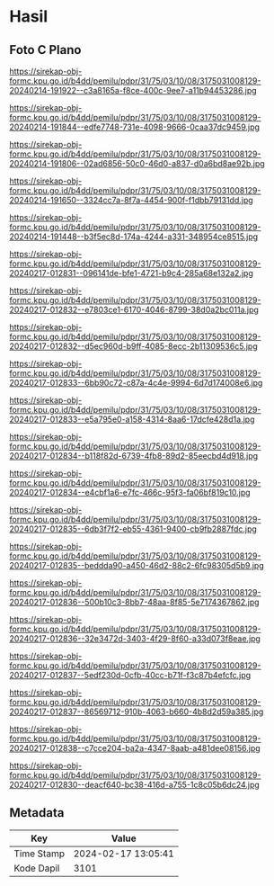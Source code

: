 # Hasil

## Foto C Plano

https://sirekap-obj-formc.kpu.go.id/b4dd/pemilu/pdpr/31/75/03/10/08/3175031008129-20240214-191922--c3a8165a-f8ce-400c-9ee7-a11b94453286.jpg

https://sirekap-obj-formc.kpu.go.id/b4dd/pemilu/pdpr/31/75/03/10/08/3175031008129-20240214-191844--edfe7748-731e-4098-9666-0caa37dc9459.jpg

https://sirekap-obj-formc.kpu.go.id/b4dd/pemilu/pdpr/31/75/03/10/08/3175031008129-20240214-191806--02ad6856-50c0-46d0-a837-d0a6bd8ae92b.jpg

https://sirekap-obj-formc.kpu.go.id/b4dd/pemilu/pdpr/31/75/03/10/08/3175031008129-20240214-191650--3324cc7a-8f7a-4454-900f-f1dbb79131dd.jpg

https://sirekap-obj-formc.kpu.go.id/b4dd/pemilu/pdpr/31/75/03/10/08/3175031008129-20240214-191448--b3f5ec8d-174a-4244-a331-348954ce8515.jpg

https://sirekap-obj-formc.kpu.go.id/b4dd/pemilu/pdpr/31/75/03/10/08/3175031008129-20240217-012831--096141de-bfe1-4721-b9c4-285a68e132a2.jpg

https://sirekap-obj-formc.kpu.go.id/b4dd/pemilu/pdpr/31/75/03/10/08/3175031008129-20240217-012832--e7803ce1-6170-4046-8799-38d0a2bc011a.jpg

https://sirekap-obj-formc.kpu.go.id/b4dd/pemilu/pdpr/31/75/03/10/08/3175031008129-20240217-012832--d5ec960d-b9ff-4085-8ecc-2b11309536c5.jpg

https://sirekap-obj-formc.kpu.go.id/b4dd/pemilu/pdpr/31/75/03/10/08/3175031008129-20240217-012833--6bb90c72-c87a-4c4e-9994-6d7d174008e6.jpg

https://sirekap-obj-formc.kpu.go.id/b4dd/pemilu/pdpr/31/75/03/10/08/3175031008129-20240217-012833--e5a795e0-a158-4314-8aa6-17dcfe428d1a.jpg

https://sirekap-obj-formc.kpu.go.id/b4dd/pemilu/pdpr/31/75/03/10/08/3175031008129-20240217-012834--b118f82d-6739-4fb8-89d2-85eecbd4d918.jpg

https://sirekap-obj-formc.kpu.go.id/b4dd/pemilu/pdpr/31/75/03/10/08/3175031008129-20240217-012834--e4cbf1a6-e7fc-466c-95f3-fa06bf819c10.jpg

https://sirekap-obj-formc.kpu.go.id/b4dd/pemilu/pdpr/31/75/03/10/08/3175031008129-20240217-012835--6db3f7f2-eb55-4361-9400-cb9fb2887fdc.jpg

https://sirekap-obj-formc.kpu.go.id/b4dd/pemilu/pdpr/31/75/03/10/08/3175031008129-20240217-012835--beddda90-a450-46d2-88c2-6fc98305d5b9.jpg

https://sirekap-obj-formc.kpu.go.id/b4dd/pemilu/pdpr/31/75/03/10/08/3175031008129-20240217-012836--500b10c3-8bb7-48aa-8f85-5e7174367862.jpg

https://sirekap-obj-formc.kpu.go.id/b4dd/pemilu/pdpr/31/75/03/10/08/3175031008129-20240217-012836--32e3472d-3403-4f29-8f60-a33d073f8eae.jpg

https://sirekap-obj-formc.kpu.go.id/b4dd/pemilu/pdpr/31/75/03/10/08/3175031008129-20240217-012837--5edf230d-0cfb-40cc-b71f-f3c87b4efcfc.jpg

https://sirekap-obj-formc.kpu.go.id/b4dd/pemilu/pdpr/31/75/03/10/08/3175031008129-20240217-012837--86569712-910b-4063-b660-4b8d2d59a385.jpg

https://sirekap-obj-formc.kpu.go.id/b4dd/pemilu/pdpr/31/75/03/10/08/3175031008129-20240217-012838--c7cce204-ba2a-4347-8aab-a481dee08156.jpg

https://sirekap-obj-formc.kpu.go.id/b4dd/pemilu/pdpr/31/75/03/10/08/3175031008129-20240217-012830--deacf640-bc38-416d-a755-1c8c05b6dc24.jpg


## Metadata

| Key        | Value               |
| ---------- | ------------------- |
| Time Stamp | 2024-02-17 13:05:41 |
| Kode Dapil | 3101                |




